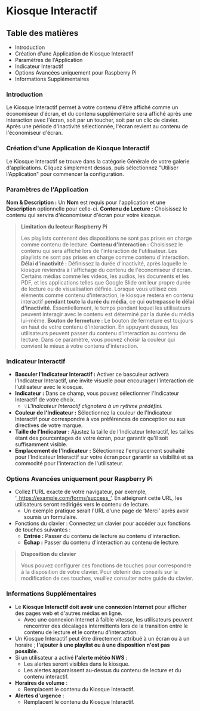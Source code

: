 # Kiosque Interactif

## Table des matières
- Introduction
- Création d'une Application de Kiosque Interactif
- Paramètres de l'Application
- Indicateur Interactif
- Options Avancées uniquement pour Raspberry Pi
- Informations Supplémentaires

### Introduction
Le Kiosque Interactif permet à votre contenu d'être affiché comme un économiseur d'écran, et du contenu supplémentaire sera affiché après une interaction avec l'écran, soit par un toucher, soit par un clic de clavier. Après une période d'inactivité sélectionnée, l'écran revient au contenu de l'économiseur d'écran.

### Création d'une Application de Kiosque Interactif
Le Kiosque Interactif se trouve dans la catégorie Générale de votre galerie d'applications. Cliquez simplement dessus, puis sélectionnez "Utiliser l'Application" pour commencer la configuration.

### Paramètres de l'Application
**Nom & Description :** Un **Nom** est requis pour l'application et une **Description** optionnelle pour celle-ci.
**Contenu de Lecture :** Choisissez le contenu qui servira d'économiseur d'écran pour votre kiosque.
> **Limitation du lecteur Raspberry Pi**
> 
> Les playlists contenant des dispositions ne sont pas prises en charge comme contenu de lecture.
**Contenu d'Interaction :** Choisissez le contenu qui sera affiché lors de l'interaction de l'utilisateur.
> Les playlists ne sont pas prises en charge comme contenu d'interaction.
**Délai d'inactivité :** Définissez la durée d'inactivité, après laquelle le kiosque reviendra à l'affichage du contenu de l'économiseur d'écran.
> Certains médias comme les vidéos, les audios, les documents et les PDF, et les applications telles que Google Slide ont leur propre durée de lecture ou de visualisation définie. Lorsque vous utilisez ces éléments comme contenu d'interaction, le kiosque restera en contenu interactif **pendant toute la durée du média**, ce qui **outrepasse le délai d'inactivité**. Essentiellement, le temps pendant lequel les utilisateurs peuvent interagir avec le contenu est déterminé par la durée du média lui-même.
**Bouton de fermeture :** Le bouton de fermeture est toujours en haut de votre contenu d'interaction. En appuyant dessus, les utilisateurs peuvent passer du contenu d'interaction au contenu de lecture. Dans ce paramètre, vous pouvez choisir la couleur qui convient le mieux à votre contenu d'interaction.

### Indicateur Interactif
- **Basculer l'Indicateur Interactif :** Activer ce basculeur activera l'Indicateur Interactif, une invite visuelle pour encourager l'interaction de l'utilisateur avec le kiosque.
- **Indicateur :** Dans ce champ, vous pouvez sélectionner l'Indicateur Interactif de votre choix.
    - 💡_L'Indicateur Interactif clignotera à un rythme prédéfini._
- **Couleur de l'Indicateur :** Sélectionnez la couleur de l'Indicateur Interactif pour correspondre à vos préférences de conception ou aux directives de votre marque.
- **Taille de l'Indicateur :** Ajustez la taille de l'Indicateur Interactif, les tailles étant des pourcentages de votre écran, pour garantir qu'il soit suffisamment visible.
- **Emplacement de l'Indicateur :** Sélectionnez l'emplacement souhaité pour l'Indicateur Interactif sur votre écran pour garantir sa visibilité et sa commodité pour l'interaction de l'utilisateur.

### Options Avancées uniquement pour Raspberry Pi
- Collez l'URL exacte de votre navigateur, par exemple, ‘_https://example.com/forms/success_‘. En atteignant cette URL, les utilisateurs seront redirigés vers le contenu de lecture.
    - Un exemple pratique serait l'URL d'une page de ‘Merci’ après avoir soumis un formulaire.
- Fonctions du clavier : Connectez un clavier pour accéder aux fonctions de touches suivantes :
    - **Entrée :** Passer du contenu de lecture au contenu d'interaction.
    - **Échap :** Passer du contenu d'interaction au contenu de lecture.
> **Disposition du clavier**
> 
> Vous pouvez configurer ces fonctions de touches pour correspondre à la disposition de votre clavier. Pour obtenir des conseils sur la modification de ces touches, veuillez consulter notre guide du clavier.

### Informations Supplémentaires
- Le **Kiosque Interactif doit avoir une connexion Internet** pour afficher des pages web et d'autres médias en ligne.
    - Avec une connexion Internet à faible vitesse, les utilisateurs peuvent rencontrer des décalages intermittents lors de la transition entre le contenu de lecture et le contenu d'interaction.
- Un Kiosque Interactif peut être directement attribué à un écran ou à un horaire ; **l'ajouter à une playlist ou à une disposition n'est pas possible.**
- Si un utilisateur a activé **l'alerte météo NWS** :
    - Les alertes seront visibles dans le kiosque.
    - Les alertes apparaissent au-dessus du contenu de lecture et du contenu interactif.
- **Horaires de volume** :
    - Remplacent le contenu du Kiosque Interactif.
- **Alertes d'urgence** :
    - Remplacent le contenu du Kiosque Interactif.

